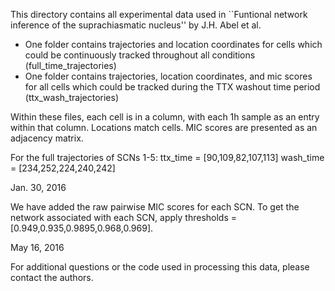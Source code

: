 This directory contains all experimental data used in ``Funtional network inference of the suprachiasmatic nucleus'' by J.H. Abel et al.



- One folder contains trajectories and location coordinates for cells which could be continuously tracked throughout all conditions (full_time_trajectories)
- One folder contains trajectories, location coordinates, and mic scores for all cells which could be tracked during the TTX washout time period (ttx_wash_trajectories)

Within these files, each cell is in a column, with each 1h sample as an entry within that column. Locations match cells. MIC scores are presented as an adjacency matrix.

For the full trajectories of SCNs 1-5:
    ttx_time = [90,109,82,107,113]
    wash_time = [234,252,224,240,242]

Jan. 30, 2016




We have added the raw pairwise MIC scores for each SCN. To get the network associated with each SCN, apply thresholds = [0.949,0.935,0.9895,0.968,0.969].

May 16, 2016


For additional questions or the code used in processing this data, please contact the authors.

